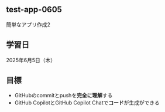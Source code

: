 ## test-app-0605
簡単なアプリ作成2

## 学習日
2025年6月5日（木）

## 目標
-  GitHubのcommitとpushを**完全に理解**する
-  GitHub CopilotとGitHub Copilot Chatで**コード**が生成ができる
